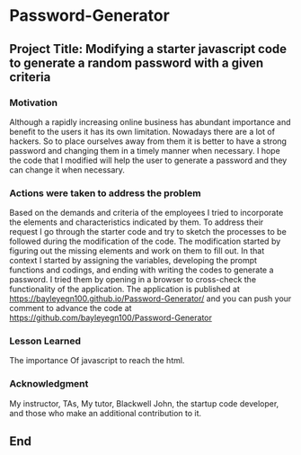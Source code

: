 # Password-Generator
## Project Title: Modifying a starter javascript code to generate a random password with a given criteria
### Motivation
Although a rapidly increasing online business has abundant importance and benefit to the users it has its own limitation. Nowadays there are a lot of hackers. 
So to place ourselves away from them it is better to have a strong password and changing them in a timely manner when necessary. I hope the code that I modified will help the user to generate
a password and they can change it when necessary.


### Actions were taken to address the problem
Based on the demands and criteria of the employees I tried to incorporate the elements and characteristics indicated by them. To address their request I go through the starter code
and try to sketch the processes to be followed during the modification of the code. The modification started by figuring out the missing elements and work on them to fill out. In that context
I started by assigning the variables, developing the prompt functions and codings, and ending with writing the codes to generate a password. I tried them by opening in a browser to cross-check the functionality of the application. The application is published at https://bayleyegn100.github.io/Password-Generator/ and you can push your comment to advance the code 
at https://github.com/bayleyegn100/Password-Generator
### Lesson Learned
The importance Of javascript to reach the html. 

### Acknowledgment
My instructor, TAs, My tutor, Blackwell John, the startup code developer, and those who make an additional contribution to it.
## End
